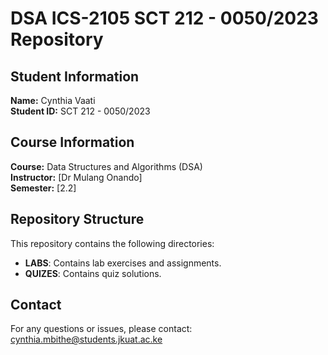 # DSA ICS-2105 SCT 212 - 0050/2023 Repository

## Student Information
**Name:** Cynthia Vaati  
**Student ID:** SCT 212 - 0050/2023

## Course Information
**Course:** Data Structures and Algorithms (DSA)  
**Instructor:** [Dr Mulang Onando]  
**Semester:** [2.2]

## Repository Structure
This repository contains the following directories:

- **LABS**: Contains lab exercises and assignments.
- **QUIZES**: Contains quiz solutions.





## Contact
For any questions or issues, 
please contact: cynthia.mbithe@students.jkuat.ac.ke
